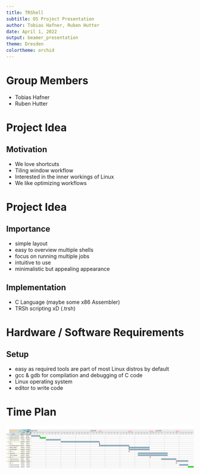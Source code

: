 ```yaml
---
title: TRShell 
subtitle: OS Project Presentation
author: Tobias Hafner, Ruben Hutter
date: April 1, 2022
output: beamer_presentation
theme: Dresden
colortheme: orchid
---
```


# Group Members
- Tobias Hafner
- Ruben Hutter


# Project Idea
## Motivation
- We love shortcuts
- Tiling window workflow
- Interested in the inner workings of Linux
- We like optimizing workflows

# Project Idea
## Importance
- simple layout
- easy to overview multiple shells
- focus on running multiple jobs
- intuitive to use
- minimalistic but appealing appearance

## Implementation
- C Language (maybe some x86 Assembler)
- TRSh scripting xD (.trsh)


# Hardware / Software Requirements
## Setup
- easy as required tools are part of most Linux distros by default
- gcc & gdb for compilation and debugging of C code
- Linux operating system
- editor to write code


# Time Plan
![Gantproject](TRShell.png)
